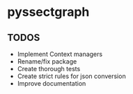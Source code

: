 # pyssectgraph

## TODOS
* Implement Context managers
* Rename/fix package
* Create thorough tests
* Create strict rules for json conversion
* Improve documentation